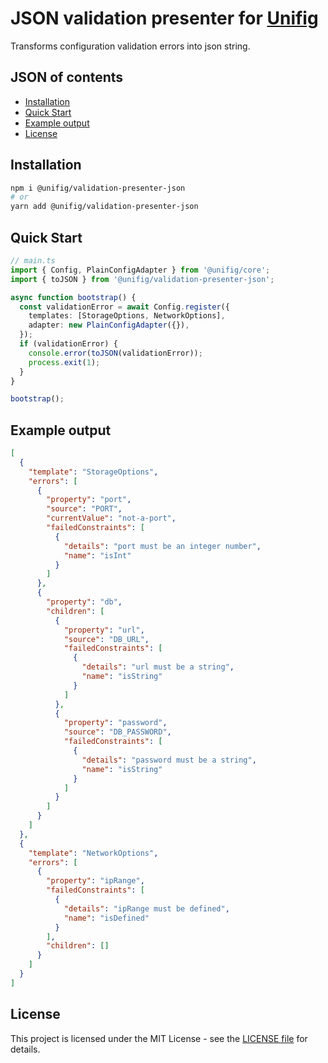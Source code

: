 # JSON validation presenter for [Unifig](https://github.com/Matii96/unifig)

Transforms configuration validation errors into json string.

## JSON of contents

- [Installation](#installation)
- [Quick Start](#quick_start)
- [Example output](#example_output)
- [License](#license)

## Installation

<a name="installation"></a>

```bash
npm i @unifig/validation-presenter-json
# or
yarn add @unifig/validation-presenter-json
```

## Quick Start

<a name="quick_start"></a>

```ts
// main.ts
import { Config, PlainConfigAdapter } from '@unifig/core';
import { toJSON } from '@unifig/validation-presenter-json';

async function bootstrap() {
  const validationError = await Config.register({
    templates: [StorageOptions, NetworkOptions],
    adapter: new PlainConfigAdapter({}),
  });
  if (validationError) {
    console.error(toJSON(validationError));
    process.exit(1);
  }
}

bootstrap();
```

## Example output

<a name="example_output"></a>

```json
[
  {
    "template": "StorageOptions",
    "errors": [
      {
        "property": "port",
        "source": "PORT",
        "currentValue": "not-a-port",
        "failedConstraints": [
          {
            "details": "port must be an integer number",
            "name": "isInt"
          }
        ]
      },
      {
        "property": "db",
        "children": [
          {
            "property": "url",
            "source": "DB_URL",
            "failedConstraints": [
              {
                "details": "url must be a string",
                "name": "isString"
              }
            ]
          },
          {
            "property": "password",
            "source": "DB_PASSWORD",
            "failedConstraints": [
              {
                "details": "password must be a string",
                "name": "isString"
              }
            ]
          }
        ]
      }
    ]
  },
  {
    "template": "NetworkOptions",
    "errors": [
      {
        "property": "ipRange",
        "failedConstraints": [
          {
            "details": "ipRange must be defined",
            "name": "isDefined"
          }
        ],
        "children": []
      }
    ]
  }
]
```

## License

<a name="license"></a>

This project is licensed under the MIT License - see the [LICENSE file](https://github.com/Matii96/unifig/tree/main/LICENSE) for details.
